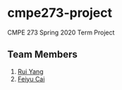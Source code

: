# cmpe273-project
CMPE 273 Spring 2020 Term Project
## Team Members

1. [Rui Yang](https://github.com/ruiyang00)
2. [Feiyu Cai](https://github.com/pooldiver69)
